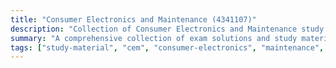 ```yaml
---
title: "Consumer Electronics and Maintenance (4341107)"
description: "Collection of Consumer Electronics and Maintenance study materials and exam solutions"
summary: "A comprehensive collection of exam solutions and study materials for the Consumer Electronics and Maintenance (CEM) course"
tags: ["study-material", "cem", "consumer-electronics", "maintenance", "exam-solutions", "4341107"]
---
```

